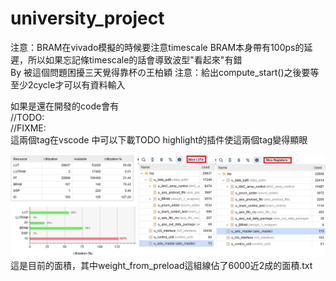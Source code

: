 # university_project

注意：BRAM在vivado模擬的時候要注意timescale BRAM本身帶有100ps的延遲，所以如果忘記條timescale的話會導致波型"看起來"有錯  
      By 被這個問題困擾三天覺得靠杯の王柏穎
注意：給出compute_start()之後要等至少2cycle才可以有資料輸入

如果是還在開發的code會有  
//TODO:  
//FIXME:  
這兩個tag在vscode 中可以下載TODO highlight的插件使這兩個tag變得顯眼  

![image](https://github.com/ad143142/university_project/blob/master/20230411%E9%9D%A2%E7%A9%8D%E5%88%86%E5%B8%83%E5%9C%96/20230411%E9%9D%A2%E7%A9%8D%E5%88%86%E5%B8%83%E5%9C%96.png)
這是目前的面積，其中weight_from_preload這組線佔了6000近2成的面積.txt
